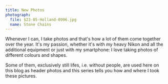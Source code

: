 ```yaml
---
title: New Photos
photograph:
  file: $23-05-Holland-0996.jpg
  name: Stone Chains
---
```


Whenever I can, I take photos and that's how a lot of them come together over the year. It's my passion, whether it's with my heavy Nikon and all the additional equipment or just with my smartphone: I love taking photos of different colours and shapes.

Some of them, exclusively still lifes, i.e. without people, are used here on this blog as header photos and this series tells you how and where I took these pictures.
